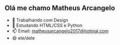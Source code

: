 ## Olá me chamo Matheus Arcangelo
- 🔭 Trabalhando com Design 
- 🌱 Estudando HTML/CSS e Python 
- 📫 Email: matheusarcangelo2017@hotmal.com
- 😄 ele/dele 
